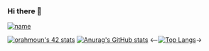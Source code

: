 ### Hi there 👋
[![name](https://www.codewars.com/users/sama_sama/badges/large)](https://www.codewars.com/users/sama_sama)

[![orahmoun's 42 stats](https://badge42.vercel.app/api/v2/cl6xjvj5w00060gmp1rsvgeyn/stats?cursusId=21&coalitionId=76)](https://github.com/JaeSeoKim/badge42)
[![Anurag's GitHub stats](https://github-readme-stats.vercel.app/api?username=samasama99)](https://github.com/anuraghazra/github-readme-stats)
<--[![Top Langs](https://github-readme-stats.vercel.app/api/top-langs/?username=samasama99)](https://github.com/anuraghazra/github-readme-stats)->

